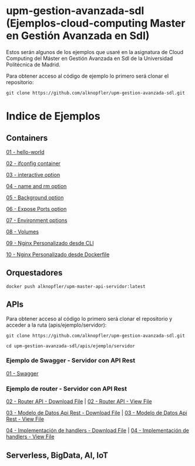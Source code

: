 # upm-gestion-avanzada-sdl (Ejemplos-cloud-computing Master en Gestión Avanzada en SdI)

Estos serán algunos de los ejemplos que usaré en la asignatura de Cloud Computing del Máster en Gestión Avanzada en Sdl de la Universidad Politécnica de Madrid.

Para obtener acceso al código de ejemplo lo primero será clonar el repositorio:

```shell
git clone https://github.com/alknopfler/upm-gestion-avanzada-sdl.git
```

# Indice de Ejemplos

## Containers

[01 - hello-world](Containers/01-hello-world.md)

[02 - ifconfig container](Containers/02-ifconfig-container.md)

[03 - interactive option](Containers/03-interactive-option.md)

[04 - name and rm option](Containers/04-name-and-rm.md)

[05 - Background option](Containers/05-background.md)

[06 - Expose Ports option](Containers/06-expose-ports.md)

[07 - Environment options](Containers/07-environment.md)

[08 - Volumes](Containers/08-volumes.md)

[09 - Nginx Personalizado desde CLI](Containers/09-nginx-personalizado-cli.md)

[10 - Nginx Personalizado desde Dockerfile](Containers/10-nginx-dockerfile-comparation.md)



## Orquestadores
```shell
docker push alknopfler/upm-master-api-servidor:latest
```

## APIs 

Para obtener acceso al código lo primero será clonar el repositorio y acceder a la ruta (apis/ejemplo/servidor):

```shell
git clone https://github.com/alknopfler/upm-gestion-avanzada-sdl.git

cd upm-gestion-avanzada-sdl/apis/ejemplo/servidor
```

### Ejemplo de Swagger - Servidor con API Rest 

[01 - Swagger](apis/ejemplo/servidor/swaggerui/index.html)

### Ejemplo de router - Servidor con API Rest 

[02 - Router API - Download File](apis/ejemplo/servidor/main.go)   |   [02 - Router API - View File](https://github.com/alknopfler/upm-gestion-avanzada-sdl/blob/main/apis/ejemplo/servidor/main.go)


[03 - Modelo de Datos Api Rest - Download File](apis/ejemplo/servidor/data_model.go)   |   [03 - Modelo de Datos Api Rest - View File](https://github.com/alknopfler/upm-gestion-avanzada-sdl/blob/main/apis/ejemplo/servidor/data_model.go)

[04 - Implementación de handlers - Download File](apis/ejemplo/servidor/api.go)   |   [04 - Implementación de handlers - View File](https://github.com/alknopfler/upm-gestion-avanzada-sdl/blob/main/apis/ejemplo/servidor/api.go)


## Serverless, BigData, AI, IoT


